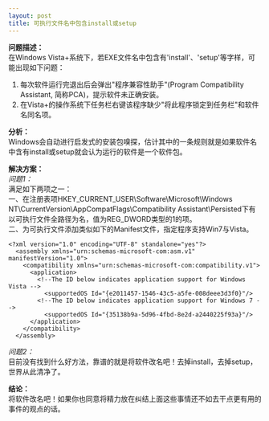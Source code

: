 ```yaml
---
layout: post
title: 可执行文件名中包含install或setup
---
```


**问题描述：**    
在Windows Vista+系统下，若EXE文件名中包含有'install'、'setup'等字样，可能出现如下问题：  
1. 每次软件运行完退出后会弹出"程序兼容性助手"(Program Compatibility Assistant, 简称PCA)，提示软件未正确安装。  
2. 在Vista+的操作系统下任务栏右键该程序缺少"将此程序锁定到任务栏"和软件名同名项。  
  
**分析：**      
Windows会自动进行启发式的安装包嗅探，估计其中的一条规则就是如果软件名中含有install或setup就会认为运行的软件是一个软件包。    
  
**解决方案：**      
*问题1：*    
满足如下两项之一：  
一、在注册表项HKEY_CURRENT_USER\Software\Microsoft\Windows NT\CurrentVersion\AppCompatFlags\Compatibility Assistant\Persisted下有以可执行文件全路径为名，值为REG_DWORD类型的1的项。   
二、为可执行文件添加类似如下的Manifest文件，指定程序支持Win7与Vista。  
    
    <?xml version="1.0" encoding="UTF-8" standalone="yes"?> 
      <assembly xmlns="urn:schemas-microsoft-com:asm.v1" manifestVersion="1.0"> 
        <compatibility xmlns="urn:schemas-microsoft-com:compatibility.v1"> 
          <application> 
            <!--The ID below indicates application support for Windows Vista --> 
              <supportedOS Id="{e2011457-1546-43c5-a5fe-008deee3d3f0}"/> 
            <!--The ID below indicates application support for Windows 7 --> 
              <supportedOS Id="{35138b9a-5d96-4fbd-8e2d-a2440225f93a}"/> 
          </application> 
        </compatibility>
      </assembly>  
    
*问题2：*    
目前没有找到什么好方法，靠谱的就是将软件改名吧！去掉install，去掉setup，世界从此清净了。    
  
**结论：**    
将软件改名吧！如果你也同意将精力放在纠结上面这些事情还不如去干点更有用的事件的观点的话。
